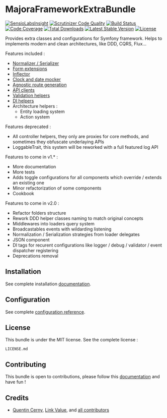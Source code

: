 # MajoraFrameworkExtraBundle
[![SensioLabsInsight](https://insight.sensiolabs.com/projects/4ba76532-49c8-448d-902f-9e037102b7d2/mini.png)](https://insight.sensiolabs.com/projects/beb6e229-e98c-4df6-a894-2586a64418cc) [![Scrutinizer Code Quality](https://scrutinizer-ci.com/g/LinkValue/MajoraFrameworkExtraBundle/badges/quality-score.png?b=master)](https://scrutinizer-ci.com/g/LinkValue/MajoraFrameworkExtraBundle/?branch=master) [![Build Status](https://travis-ci.org/LinkValue/MajoraFrameworkExtraBundle.svg?branch=master)](https://travis-ci.org/LinkValue/MajoraFrameworkExtraBundle) [![Code Coverage](https://scrutinizer-ci.com/g/LinkValue/MajoraFrameworkExtraBundle/badges/coverage.png?b=master)](https://scrutinizer-ci.com/g/LinkValue/MajoraFrameworkExtraBundle/?branch=master) [![Total Downloads](https://poser.pugx.org/majora/framework-extra-bundle/downloads)](https://packagist.org/packages/majora/framework-extra-bundle) [![Latest Stable Version](https://poser.pugx.org/majora/framework-extra-bundle/v/stable)](https://packagist.org/packages/majora/framework-extra-bundle) [![License](https://poser.pugx.org/majora/framework-extra-bundle/license)](https://packagist.org/packages/majora/framework-extra-bundle)

Provides extra classes and configurations for Symfony framework.
Helps to implements modern and clean architectures, like DDD, CQRS, Flux...

Features included :

* [Normalizer / Serializer](docs/normalizer.md)
* [Form extensions](docs/forms.md)
* [Inflector](docs/inflector.md)
* [Clock and date mocker](docs/date_mocker.md)
* [Agnostic route generation](docs/agnostic_router.md)
* [API clients](docs/api_clients.md)
* [Validation helpers](docs/validation.md)
* [DI helpers](docs/dependency_injection.md)
* Architecture helpers :
  * Entity loading system
  * Action system

Features deprecated :

* All controller helpers, they only are proxies for core methods, and sometimes they obfuscate underlaying APIs
* LoggableTrait, this system will be reworked with a full featured log API

Features to come in v1.* :

* More documentation
* More tests
* Adds toggle configurations for all components which override / extends an existing one
* Minor refactorization of some components
* Cookbook

Features to come in v2.0 :

* Refactor folders structure
* Rework DDD helper classes naming to match original concepts
* Middlewares into loaders query system
* Broadcastables events with wildarding listening
* Normalization / Serialization strategies from loader delegates
* JSON component
* DI tags for recurent configurations like logger / debug / validator / event dispatcher registering
* Deprecations removal

## Installation

See complete installation [documentation](docs/installation.md).

## Configuration

See complete [configuration reference](docs/configuration_reference.md).

## License

This bundle is under the MIT license. See the complete license :

    LICENSE.md

## Contributing

This bundle is open to contributions, please follow this [documentation](docs/contributing.md) and have fun !

## Credits

- [Quentin Cerny](https://github.com/Nyxis), [Link Value](http://link-value.fr/), and [all contributors](https://github.com/LinkValue/MajoraFrameworkExtraBundle/graphs/contributors)
